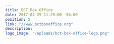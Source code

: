 ```yaml
---
title: BCT Box Office
date: 2017-04-29 11:29:00 -04:00
position: 5
link: "//www.bctboxoffice.org"
description: 
logo_image: "/uploads/bct-box-office-logo.png"
---
```



